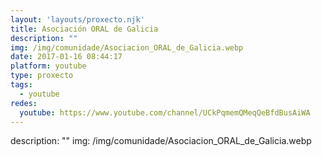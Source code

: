 ```yaml
---
layout: 'layouts/proxecto.njk'
title: Asociación ORAL de Galicia
description: ""
img: /img/comunidade/Asociacion_ORAL_de_Galicia.webp
date: 2017-01-16 08:44:17
platform: youtube
type: proxecto
tags:
  - youtube
redes:
  youtube: https://www.youtube.com/channel/UCkPqmemQMeqQeBfdBusAiWA
---
```

description: ""
img: /img/comunidade/Asociacion_ORAL_de_Galicia.webp
